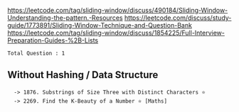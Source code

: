 https://leetcode.com/tag/sliding-window/discuss/490184/Sliding-Window-Understanding-the-pattern.-Resources
https://leetcode.com/discuss/study-guide/1773891/Sliding-Window-Technique-and-Question-Bank
https://leetcode.com/tag/sliding-window/discuss/1854225/Full-Interview-Preparation-Guides-%2B-Lists




`Total Question : 1`


## Without Hashing / Data Structure

```
  -> 1876. Substrings of Size Three with Distinct Characters ⭐
  -> 2269. Find the K-Beauty of a Number ⭐ [Maths]
```




